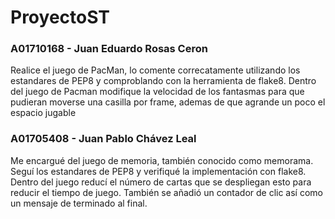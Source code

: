 # ProyectoST


### A01710168 - Juan Eduardo Rosas Ceron
Realice el juego de PacMan, lo comente correcatamente utilizando los estandares de PEP8 y comproblando con la herramienta de flake8. Dentro del juego de Pacman modifique la velocidad de los fantasmas para que pudieran moverse una casilla por frame, ademas de que agrande un poco el espacio jugable

### A01705408 - Juan Pablo Chávez Leal
Me encargué del juego de memoria, también conocido como memorama. Seguí los estandares de PEP8 y verifiqué la implementación con flake8. Dentro del juego reducí el número de cartas que se despliegan esto para reducir el tiempo de juego. También se añadió un contador de clic así como un mensaje de terminado al final.
